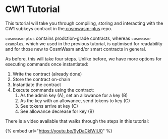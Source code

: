 # CW1 Tutorial

This tutorial will take you through compiling, storing and interacting with the CW1 subkeys contract in the[ cosmwasm-plus](https://github.com/CosmWasm/cosmwasm-plus) repo.

`cosmwasm-plus` contains prodction-grade contracts, whereas `cosmwasm-examples`, which we used in the previous tutorial, is optimised for readability and for those new to CosmWasm and/or smart contracts in general.

As before, this will take four steps. Unlike before, we have more options for executing commands once instantiated:

1. Write the contract \(already done\)
2. Store the contract on-chain
3. Instantiate the contract
4. Execute commands using the contract:
   1. As the admin key \(A\), set an allowance for a key \(B\)
   2. As the key with an allowance, send tokens to key \(C\)
   3. See tokens arrive at key \(C\)
   4. See allowance decrease for key \(B\)

There is a video available that walks through the steps in this tutorial:

{% embed url="https://youtu.be/9yDaCklWlU0" %}



